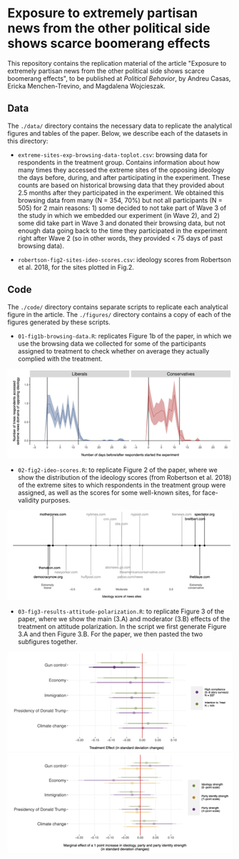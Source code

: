 # Exposure to extremely partisan news from the other political side shows scarce boomerang effects

This repository contains the replication material of the article "Exposure to extremely partisan news from the other political side shows scarce boomerang effects", to be published at _Political Behavior_, by Andreu Casas, Ericka Menchen-Trevino, and Magdalena Wojcieszak.

## Data
The `./data/` directory contains the necessary data to replicate the analytical figures and tables of the paper. Below, we describe each of the datasets in this directory:

- `extreme-sites-exp-browsing-data-toplot.csv`: browsing data for respondents in the treatment group. Contains information about how many times they accessed the extreme sites of the opposing ideology the days before, during, and after participating in the experiment. These counts are based on historical browsing data that they provided about 2.5 months after they participated in the experiment. We obtained this browsing data from many (N = 354, 70%) but not all participants (N = 505) for 2 main reasons: 1) some decided to not take part of Wave 3 of the study in which we embedded our experiment (in Wave 2), and 2) some did take part in Wave 3 and donated their browsing data, but not enough data going back to the time they participated in the experiment right after Wave 2 (so in other words, they provided < 75 days of past browsing data).

- `robertson-fig2-sites-ideo-scores.csv`: ideology scores from Robertson et al. 2018, for the sites plotted in Fig.2.


## Code
The `./code/` directory contains separate scripts to replicate each analytical figure in the article. The `./figures/` directory contains a copy of each of the figures generated by these scripts. 

- `01-fig1b-browsing-data.R`: replicates Figure 1b of the paper, in which we use the browsing  data we collected for some of the participants assigned to treatment to check whether on average they actually complied with the treatment.

<img src = "https://github.com/CasAndreu/extreme_sites_scarce_boomerang/blob/main/figures/fig1b-browsing-data.jpeg">

- `02-fig2-ideo-scores.R`: to replicate Figure 2 of the paper, where we show the distribution of the ideology scores (from Robertson et al. 2018) of the extreme  sites to which respondents in the treatment group were assigned, as well as the scores for some well-known sites, for face-validity purposes.

<img src = "https://github.com/CasAndreu/extreme_sites_scarce_boomerang/blob/main/figures/fig2-ideo-scores.jpeg">

- `03-fig3-results-attitude-polarization.R`: to replicate Figure 3 of the paper, where we show the main (3.A) and moderator (3.B) effects of the treatment on attitude polarization. In the script we first generate Figure 3.A and then Figure 3.B. For the paper, we then pasted the two subfigures together.

<img src = "https://github.com/CasAndreu/extreme_sites_scarce_boomerang/blob/main/figures/fig3a-extreme-sites-att-pol-MAIN.jpeg">

<img src = "https://github.com/CasAndreu/extreme_sites_scarce_boomerang/blob/main/figures/fig3b-extreme-sites-att-pol-MOD.jpeg">
